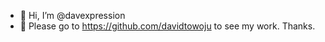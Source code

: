- 👋 Hi, I’m @davexpression
- 👀 Please go to https://github.com/davidtowoju to see my work. Thanks.

<!---
davexpression/davexpression is a ✨ special ✨ repository because its `README.md` (this file) appears on your GitHub profile.
You can click the Preview link to take a look at your changes.
--->

